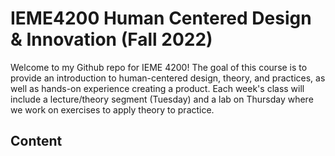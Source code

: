 # IEME4200 Human Centered Design & Innovation (Fall 2022)
Welcome to my Github repo for IEME 4200! The goal of this course is to provide an introduction to human-centered design, theory, and practices, as well as hands-on experience creating a product. Each week's class will include a lecture/theory segment (Tuesday) and a lab on Thursday where we work on exercises to apply theory to practice.

## Content
